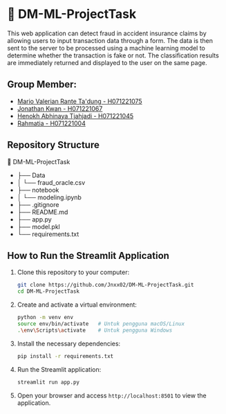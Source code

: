 # 🚗 DM-ML-ProjectTask
This web application can detect fraud in accident insurance claims by allowing users to input transaction data through a form. The data is then sent to the server to be processed using a machine learning model to determine whether the transaction is fake or not. The classification results are immediately returned and displayed to the user on the same page.

## Group Member:
- [Mario Valerian Rante Ta'dung - H071221075](https://github.com/riooorante)
- [Jonathan Kwan - H071221067](https://github.com/Jnxx02)
- [Henokh Abhinaya Tjahjadi - H071221045](https://github.com/HenokhIS)
- [Rahmatia - H071221004](https://github.com/rahmatia20april)

## Repository Structure
🚗 DM-ML-ProjectTask
- ├── Data
- │ └── fraud_oracle.csv
- ├── notebook
- │ └── modeling.ipynb
- ├── .gitignore
- ├── README.md
- ├── app.py
- ├── model.pkl
- └── requirements.txt

## How to Run the Streamlit Application
1. Clone this repository to your computer:
   ```bash
   git clone https://github.com/Jnxx02/DM-ML-ProjectTask.git
   cd DM-ML-ProjectTask
2. Create and activate a virtual environment:
   ```bash
   python -m venv env
   source env/bin/activate   # Untuk pengguna macOS/Linux
   .\env\Scripts\activate    # Untuk pengguna Windows
4. Install the necessary dependencies:
   ```bash
   pip install -r requirements.txt
5. Run the Streamlit application:
   ```bash
   streamlit run app.py
6. Open your browser and access `http://localhost:8501` to view the application.
